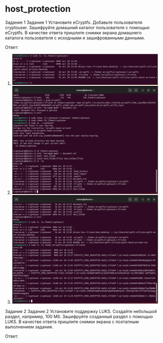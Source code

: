 # host_protection

Задание 1 
Задание 1
Установите eCryptfs.
Добавьте пользователя cryptouser.
Зашифруйте домашний каталог пользователя с помощью eCryptfs.
В качестве ответа пришлите снимки экрана домашнего каталога пользователя с исходными и зашифрованными данными.

Ответ: 
1. ![Скриншот выполнения задания](https://github.com/Mazaich/host_protection/blob/main/Снимок%20экрана%20от%202025-10-20%2015-07-12.png?raw=true)
2. ![Скриншот выполнения задания](https://github.com/Mazaich/host_protection/blob/main/Снимок%20экрана%20от%202025-10-20%2015-28-14.png?raw=true)
3. ![Скриншот выполнения задания](https://github.com/Mazaich/host_protection/blob/main/Снимок%20экрана%20от%202025-10-20%2015-29-36.png?raw=true)


Задание 2
Задание 2
Установите поддержку LUKS.
Создайте небольшой раздел, например, 100 Мб.
Зашифруйте созданный раздел с помощью LUKS.
В качестве ответа пришлите снимки экрана с поэтапным выполнением задания.

Ответ:



